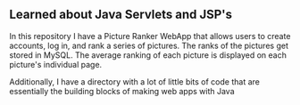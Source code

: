 ## Learned about Java Servlets and JSP's ##

In this repository I have a Picture Ranker WebApp that allows users to create accounts, log in, and rank a series of pictures. The ranks of the pictures get stored in MySQL.  The average ranking of each picture is displayed on each picture's individual page. 

Additionally, I have a directory with a lot of little bits of code that are essentially the building blocks of making web apps with Java

